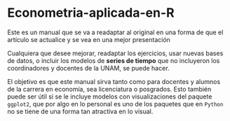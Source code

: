 # Econometria-aplicada-en-R
Este es un manual que se va a readaptar al original en una forma de que el artículo se actualice y se vea en una mejor presentación

Cualquiera que desee mejorar, readaptar los ejercicios, usar nuevas bases de datos, o incluir los modelos de **series de tiempo** que no incluyeron los coordinadores y docentes de la UNAM, se puede hacer.

El objetivo es que este manual sirva tanto como para docentes y alumnos de la carrera en economía, sea licenciatura o posgrados.
Esto también puede ser útil si se le incluye modelos con visualizaciones del paquete `ggplot2`, que por algo en lo personal es uno de los paquetes que en `Python` no se tiene de una forma tan atractiva en lo visual.
